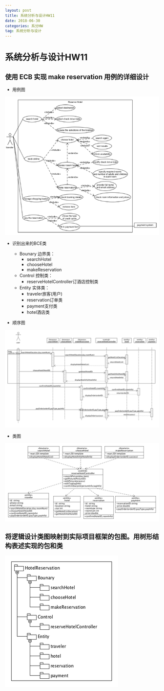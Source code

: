 ```yaml
---
layout: post
title: 系统分析与设计HW11
date: 2018-06-30
categories: 系分HW
tag: 系统分析与设计
---
```


# 系统分析与设计HW11
## 使用 ECB 实现 make reservation 用例的详细设计

* 用例图

![reservation_usecase](/image/HW6_task1.png)

* 识别出来的BCE类
	* Bounary 边界类：
		* searchHotel
		* chooseHotel
		* makeReservation
	* Control 控制类：
		* reserveHotelController订酒店控制类
	* Entity 实体类：
		* traveler旅客(用户)
		* reservation订单类
		* payment支付类
		* hotel酒店类

* 顺序图

![reservation_sequence](/image/HW11_reservation_sequence.png)

* 类图

![reservation_class](/image/HW11_reservation_class.png)

## 将逻辑设计类图映射到实际项目框架的包图。用树形结构表述实现的包和类

![reservation_map](/image/HW11_reservation_map.png)
